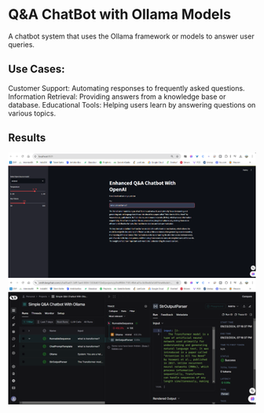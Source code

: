 # Q&A ChatBot with Ollama Models

A chatbot system that uses the Ollama framework or models to answer user queries.

## Use Cases:

Customer Support: Automating responses to frequently asked questions.
Information Retrieval: Providing answers from a knowledge base or database.
Educational Tools: Helping users learn by answering questions on various topics.

## Results

![Result 1](img/result1.png)
![Result 2](img/result2.png)
